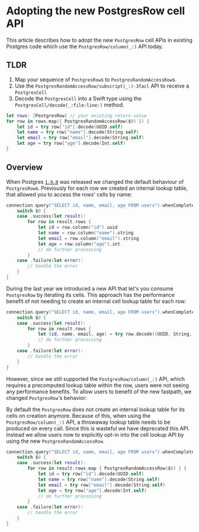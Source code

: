 # Adopting the new PostgresRow cell API

This article describes how to adopt the new ``PostgresRow`` cell APIs in existing Postgres code 
which use the ``PostgresRow/column(_:)`` API today.  

## TLDR

1. Map your sequence of ``PostgresRow``s to ``PostgresRandomAccessRow``s.
2. Use the ``PostgresRandomAccessRow/subscript(_:)-3facl`` API to receive a ``PostgresCell``
3. Decode the ``PostgresCell`` into a Swift type using the ``PostgresCell/decode(_:file:line:)`` method.

```swift
let rows: [PostgresRow] // your existing return value
for row in rows.map({ PostgresRandomAccessRow($0) }) {
    let id = try row["id"].decode(UUID.self)
    let name = try row["name"].decode(String.self)
    let email = try row["email"].decode(String.self)
    let age = try row["age"].decode(Int.self)
}
```

## Overview

When Postgres [`1.9.0`] was released we changed the default behaviour of ``PostgresRow``s.
Previously for each row we created an internal lookup table, that allowed you to access the rows'
cells by name:

```swift
connection.query("SELECT id, name, email, age FROM users").whenComplete {
    switch $0 {
    case .success(let result):
        for row in result.rows {
            let id = row.column("id").uuid
            let name = row.column("name").string
            let email = row.column("email").string
            let age = row.column("age").int
            // do further processing
        }
    case .failure(let error):
        // handle the error
    }
}
```

During the last year we introduced a new API that let's you consume ``PostgresRow`` by iterating 
its cells. This approach has the performance benefit of not needing to create an internal cell 
lookup table for each row:

```swift
connection.query("SELECT id, name, email, age FROM users").whenComplete {
    switch $0 {
    case .success(let result):
        for row in result.rows {
            let (id, name, email, age) = try row.decode((UUID, String, String, Int).self)
            // do further processing
        }
    case .failure(let error):
        // handle the error
    }
}
```

However, since we still supported the ``PostgresRow/column(_:)`` API, which requires a precomputed 
lookup table within the row, users were not seeing any performance benefits. To allow users to 
benefit of the new fastpath, we changed ``PostgresRow``'s behavior:

By default the ``PostgresRow`` does not create an internal lookup table for its cells on creation 
anymore. Because of this, when using the ``PostgresRow/column(_:)`` API, a throwaway lookup table 
needs to be produced on every call. Since this is wasteful we have deprecated this API. Instead we 
allow users now to explicitly opt-in into the cell lookup API by using the new 
``PostgresRandomAccessRow``.

```swift
connection.query("SELECT id, name, email, age FROM users").whenComplete {
    switch $0 {
    case .success(let result):
        for row in result.rows.map { PostgresRandomAccessRow($0) } {
            let id = try row["id"].decode(UUID.self)
            let name = try row["name"].decode(String.self)
            let email = try row["email"].decode(String.self)
            let age = try row["age"].decode(Int.self)
            // do further processing
        }
    case .failure(let error):
        // handle the error
    }
}
```

[`1.9.0`]: https://github.com/vapor/postgres-nio/releases/tag/1.9.0
